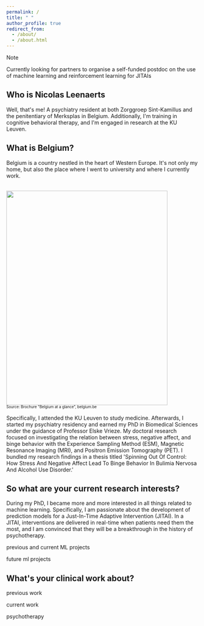 ```yaml
---
permalink: /
title: " "
author_profile: true
redirect_from:
  - /about/
  - /about.html
---
```


> [!NOTE]  
> Currently looking for partners to organise a self-funded postdoc on the use of machine learning and reinforcement learning for JITAIs

## Who is Nicolas Leenaerts

Well, that's me! A psychiatry resident at both Zorggroep Sint-Kamillus and the penitentiary of Merksplas in Belgium. Additionally, I'm training in cognitive behavioral therapy, and I'm engaged in research at the KU Leuven.

## What is Belgium?
Belgium is a country nestled in the heart of Western Europe. It's not only my home, but also the place where I went to university and where I currently work.

<br/><img src='/images/Belgium.png' width="423" height="564">
<br/><sup><sub>Source: Brochure "Belgium at a glance", belgium.be</sub></sup>

Specifically, I attended the KU Leuven to study medicine. Afterwards, I started my psychiatry residency and earned my PhD in Biomedical Sciences under the guidance of Professor Elske Vrieze. My doctoral research focused on investigating the relation between stress, negative affect, and binge behavior with the Experience Sampling Method (ESM), Magnetic Resonance Imaging (MRI), and Positron Emission Tomography (PET). I bundled my research findings in a thesis titled 'Spinning Out Of Control: How Stress And Negative Affect Lead To Binge Behavior In Bulimia Nervosa And Alcohol Use Disorder.'

## So what are your current research interests?

During my PhD, I became more and more interested in all things related to machine learning. Specifically, I am passionate about the development of prediction models for a Just-In-Time Adaptive Intervention (JITAI). In a JITAI, interventions are delivered in  real-time when patients need them the most, and I am convinced that they will be a breakthrough in the history of psychotherapy.

previous and current ML projects

future ml projects

## What's your clinical work about?

previous work

current work

psychotherapy
